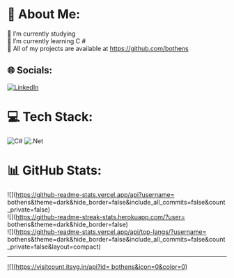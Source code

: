 # 💫 About Me:
🔭 I’m currently studying <br>🤝 I’m currently learning C #<br>💬 All of my projects are available at https://github.com/bothens<br>


## 🌐 Socials:
[![LinkedIn](https://img.shields.io/badge/LinkedIn-%230077B5.svg?logo=linkedin&logoColor=white)](https://linkedin.com/in/AlexanderBothén) 

# 💻 Tech Stack:
![C#](https://img.shields.io/badge/c%23-%23239120.svg?style=for-the-badge&logo=csharp&logoColor=white) ![.Net](https://img.shields.io/badge/.NET-5C2D91?style=for-the-badge&logo=.net&logoColor=white)
# 📊 GitHub Stats:
![](https://github-readme-stats.vercel.app/api?username= bothens&theme=dark&hide_border=false&include_all_commits=false&count_private=false)<br/>
![](https://github-readme-streak-stats.herokuapp.com/?user= bothens&theme=dark&hide_border=false)<br/>
![](https://github-readme-stats.vercel.app/api/top-langs/?username= bothens&theme=dark&hide_border=false&include_all_commits=false&count_private=false&layout=compact)

---
[![](https://visitcount.itsvg.in/api?id= bothens&icon=0&color=0)](https://visitcount.itsvg.in)

<!-- Proudly created with GPRM ( https://gprm.itsvg.in ) -->
